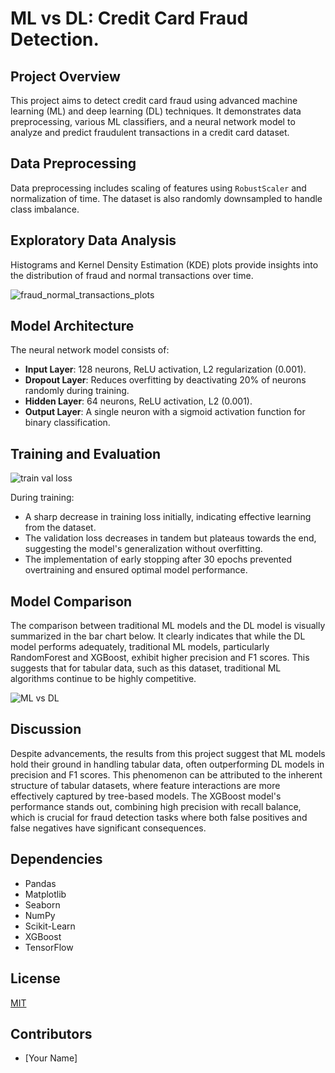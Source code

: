 #  ML vs DL: Credit Card Fraud Detection.
## Project Overview
This project aims to detect credit card fraud using advanced machine learning (ML) and deep learning (DL) techniques. It demonstrates data preprocessing, various ML classifiers, and a neural network model to analyze and predict fraudulent transactions in a credit card dataset.

## Data Preprocessing
Data preprocessing includes scaling of features using `RobustScaler` and normalization of time. The dataset is also randomly downsampled to handle class imbalance.

## Exploratory Data Analysis
Histograms and Kernel Density Estimation (KDE) plots provide insights into the distribution of fraud and normal transactions over time.

![fraud_normal_transactions_plots](https://github.com/SimoneParvizi/ML-DL-models-fraud-detection/assets/75120707/337f07c3-274a-48df-9a2b-daa59f6ab762)

## Model Architecture
The neural network model consists of:
- **Input Layer**: 128 neurons, ReLU activation, L2 regularization (0.001).
- **Dropout Layer**: Reduces overfitting by deactivating 20% of neurons randomly during training.
- **Hidden Layer**: 64 neurons, ReLU activation, L2 (0.001).
- **Output Layer**: A single neuron with a sigmoid activation function for binary classification.

## Training and Evaluation

![train val loss](https://github.com/SimoneParvizi/ML-DL-models-fraud-detection/assets/75120707/dd10ba0e-1c12-43d4-bcbf-c4def347a75e)

During training:
- A sharp decrease in training loss initially, indicating effective learning from the dataset.
- The validation loss decreases in tandem but plateaus towards the end, suggesting the model's generalization without overfitting.
- The implementation of early stopping after 30 epochs prevented overtraining and ensured optimal model performance.


## Model Comparison
The comparison between traditional ML models and the DL model is visually summarized in the bar chart below. It clearly indicates that while the DL model performs adequately, traditional ML models, particularly RandomForest and XGBoost, exhibit higher precision and F1 scores. This suggests that for tabular data, such as this dataset, traditional ML algorithms continue to be highly competitive.

![ML vs DL](https://github.com/SimoneParvizi/ML-DL-models-fraud-detection/assets/75120707/53e32c09-8526-45da-9ff9-c79b04334995)


## Discussion
Despite advancements, the results from this project suggest that ML models hold their ground in handling tabular data, often outperforming DL models in precision and F1 scores. This phenomenon can be attributed to the inherent structure of tabular datasets, where feature interactions are more effectively captured by tree-based models. The XGBoost model's performance stands out, combining high precision with recall balance, which is crucial for fraud detection tasks where both false positives and false negatives have significant consequences.


## Dependencies
- Pandas
- Matplotlib
- Seaborn
- NumPy
- Scikit-Learn
- XGBoost
- TensorFlow

## License
[MIT](LICENSE)

## Contributors
- [Your Name]
